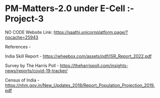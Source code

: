# PM-Matters-2.0 under E-Cell :- Project-3

NO CODE Website Link: https://saathi.unicornplatform.page/?nocache=25943

References -

India Skill Report - https://wheebox.com/assets/pdf/ISR_Report_2022.pdf

Survey by The Harris Poll - https://theharrispoll.com/insights-news/reports/covid-19-tracker/

Census of India - https://nhm.gov.in/New_Updates_2018/Report_Population_Projection_2019.pdf
